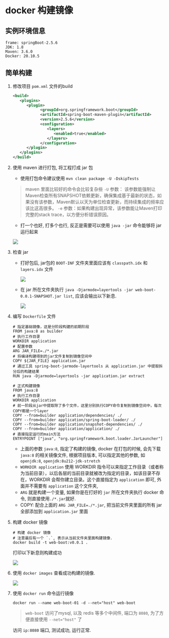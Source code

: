 # docker 构建镜像

## 实例环境信息

```info
frame: springBoot-2.5.6
JDK: 1.8
Maven: 3.6.0
Docker: 20.10.5
```

## 简单构建

1. 修改项目 `pom.xml` 文件的build

   ```xml
   <build>
      <plugins>
         <plugin>
               <groupId>org.springframework.boot</groupId>
               <artifactId>spring-boot-maven-plugin</artifactId>
               <version>2.5.6</version>
               <configuration>
                  <layers>
                     <enabled>true</enabled>
                  </layers>
               </configuration>
         </plugin>
      </plugins>
   </build>
   ```

2. 使用 maven 进行打包, 将工程打成 jar 包

   - 使用打包命令建议使用 `mvn clean package -U -DskipTests`

   > maven 里面比较好的命令会比较复杂些
   > `-U` 参数： 该参数能强制让Maven检查所有SNAPSHOT依赖更新，确保集成基于最新的状态，如果没有该参数，Maven默认以天为单位检查更新，而持续集成的频率应该比这高很多。
   > `-e` 参数：如果构建出现异常，该参数能让Maven打印完整的stack trace，以方便分析错误原因。

   - 打一个也好, 打多个也行, 反正是需要可以使用 `java -jar` 命令能够将 jar 运行起来

   ![](https://gitee.com/cpfree/picture-warehouse/raw/master/devops-note/1642937486219.png)

3. 检查 jar

   - 打好包后, jar包的 `BOOT-INF` 文件夹里面应该有 `classpath.idx` 和 `layers.idx` 文件

      ![](https://gitee.com/cpfree/picture-warehouse/raw/master/devops-note/1642937624499.png)

   - 在 jar 所在文件夹执行 `java -Djarmode=layertools -jar web-boot-0.0.1-SNAPSHOT.jar list`, 应该会输出以下新息.

      ![](https://gitee.com/cpfree/picture-warehouse/raw/master/devops-note/1642938529253.png)

4. 编写 `Dockerfile` 文件

   ```shell
   # 指定基础镜像，这是分阶段构建的前期阶段
   FROM java:8 as builder
   # 执行工作目录
   WORKDIR application
   # 配置参数
   ARG JAR_FILE=./*.jar
   # 将编译构建得到的jar文件复制到镜像空间中
   COPY ${JAR_FILE} application.jar
   # 通过工具 spring-boot-jarmode-layertools 从 application.jar 中提取拆分后的构建结果
   RUN java -Djarmode=layertools -jar application.jar extract

   # 正式构建镜像
   FROM java:8
   # 执行工作目录
   WORKDIR application
   # 前一阶段从jar中提取除了多个文件，这里分别执行COPY命令复制到镜像空间中，每次COPY都是一个layer
   COPY --from=builder application/dependencies/ ./
   COPY --from=builder application/spring-boot-loader/ ./
   COPY --from=builder application/snapshot-dependencies/ ./
   COPY --from=builder application/application/ ./
   # 直接指定运行的main方法
   ENTRYPOINT ["java", "org.springframework.boot.loader.JarLauncher"]
   ```

   - 上面的参数 `java:8`, 指定了构建的镜像, docker 在打包的时候, 会先下载 `java:8` 的相关镜像文件, 根据项目版本, 可以指定其他的参数, 如 `openjdk:8`, `openjdk:8u212-jdk-stretch`
   - `WORKDIR application` 使用 WORKDIR 指令可以来指定工作目录（或者称为当前目录），以后各层的当前目录就被改为指定的目录，如该目录不存在，WORKDIR 会帮你建立目录。这个直接指定为 `application` 即可, 外面并不需要有 `application` 这个文件夹, 
   - `ARG` 就是构建一个变量, 如果你是在打好的 `jar` 所在文件夹执行 docker 命令, 则直接使用`./*.jar`就好.
   - COPY: 配合上面的 `ARG JAR_FILE=./*.jar`, 把当前文件夹里面的所有 jar 全部添加到 `application.jar` 里面

5. 构建 docker 镜像

   ```shell
   # 构建 docker 镜像
   # 注意最后有一个 `.`, 表示从当前文件夹里面构建镜像. 
   docker build -t web-boot:v0.0.1 .
   ```

   打印以下新息则构建成功

   ![](https://gitee.com/cpfree/picture-warehouse/raw/master/devops-note/1642939617923.png)

6. 使用 `docker images` 查看成功构建的镜像.

   ![](https://gitee.com/cpfree/picture-warehouse/raw/master/devops-note/1642939971322.png)

7. 使用 `docker run` 命令运行镜像

   ```shell
   docker run --name web-boot-01 -d --net="host" web-boot
   ```
   
   > `web-boot` 访问了mysql, 以及 redis 等多个中间件, 端口为 `8080`, 为了方便直接使用 `--net="host"` 了

   访问 `ip:8080` 端口, 测试成功, 运行正常.


